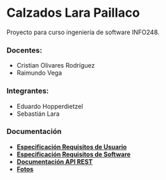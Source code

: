 # Calzados Lara Paillaco
Proyecto para curso ingeniería de software INFO248.

### Docentes:

- Cristian Olivares Rodríguez
- Raimundo Vega

### Integrantes:

- Eduardo Hopperdietzel
- Sebastián Lara

### Documentación
* **[Especificación Requisitos de Usuario](https://docs.google.com/document/d/19FJOGkbPI_WO0CMaofdu0Ymqo0i-J9NjzCo8qlh6TcQ/edit?usp=sharing)**
* **[Especificación Requisitos de Software](https://docs.google.com/document/d/1XW_9XrdPYeKDlboOXRd2i_kxt0iJj9gn-ZuL1f-oQN4/edit?usp=sharing)**
* **[Documentación API REST](https://ehopperdietzel.github.io/Proyecto_INFO248/)**
* **[Fotos](https://drive.google.com/folderview?id=1FN542YWFz9OXi1Y3RGaYKh0IHmYzsdD6)**

